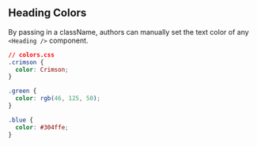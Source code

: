 ## Heading Colors

By passing in a className, authors can manually set the text color of any `<Heading />` component.

```css
// colors.css
.crimson {
  color: Crimson;
}

.green {
  color: rgb(46, 125, 50);
}

.blue {
  color: #304ffe;
}
```
